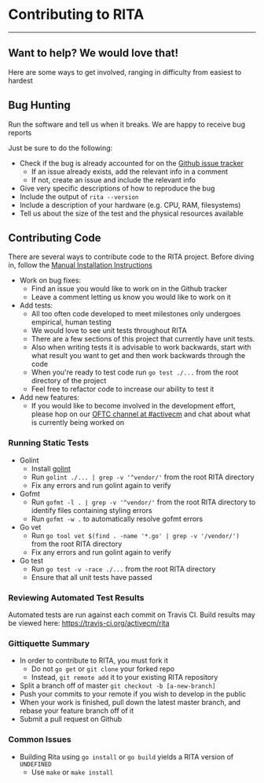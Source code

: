 # Contributing to RITA
---
## Want to help? We would love that!
Here are some ways to get involved, ranging in
difficulty from easiest to hardest

## Bug Hunting
Run the software and tell us when it breaks. We are happy to receive bug
reports

Just be sure to do the following:
* Check if the bug is already accounted for on the
[Github issue tracker](https://github.com/activecm/rita/issues)
  * If an issue already exists, add the relevant info in a comment
  * If not, create an issue and include the relevant info
* Give very specific descriptions of how to reproduce the bug
* Include the output of `rita --version`
* Include a description of your hardware (e.g. CPU, RAM, filesystems)
* Tell us about the size of the test and the physical resources available

## Contributing Code
There are several ways to contribute code to the RITA project.
Before diving in, follow the [Manual Installation Instructions](docs/Manual%20Installation.md)

* Work on bug fixes:
  * Find an issue you would like to work on in the Github tracker
  * Leave a comment letting us know you would like to work on it
* Add tests:
  * All too often code developed to meet milestones only undergoes
  empirical, human testing
  * We would love to see unit tests throughout RITA
  * There are a few sections of this project that currently have unit tests. 
  * Also when writing tests it is advisable to work backwards, start with what
  result you want to get and then work backwards through the code
  * When you're ready to test code run `go test ./...` from the root directory
  of the project
  * Feel free to refactor code to increase our ability to test it
* Add new features:
  * If you would like to become involved in the development effort, please hop
   on our [OFTC channel at #activecm](https://webchat.oftc.net/?channels=activecm)
   and chat about what is currently being worked on

### Running Static Tests
* Golint
  * Install [golint](https://github.com/golang/lint)
  * Run `golint ./... | grep -v '^vendor/'` from the root RITA directory
  * Fix any errors and run golint again to verify
* Gofmt
  * Run `gofmt -l . | grep -v '^vendor/'` from the root RITA directory to identify files containing styling errors
  * Run `gofmt -w .` to automatically resolve gofmt errors
* Go vet
  * Run `go tool vet $(find . -name '*.go' | grep -v '/vendor/')` from the root RITA directory
  * Fix any errors and run golint again to verify
* Go test
  * Run `go test -v -race ./...` from the root RITA directory
  * Ensure that all unit tests have passed

### Reviewing Automated Test Results
Automated tests are run against each commit on Travis CI. Build results may be viewed here: https://travis-ci.org/activecm/rita

### Gittiquette Summary
* In order to contribute to RITA, you must fork it
  * Do not `go get` or `git clone` your forked repo
  * Instead, `git remote add` it to your existing RITA repository
* Split a branch off of master `git checkout -b [a-new-branch]`
* Push your commits to your remote if you wish to develop in the public
* When your work is finished, pull down the latest master branch, and rebase
your feature branch off of it
* Submit a pull request on Github

### Common Issues
* Building Rita using `go install` or `go build` yields a RITA version of `UNDEFINED`
  * Use `make` or `make install`
